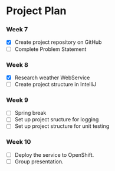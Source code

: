# Project Plan

### Week 7
- [X] Create project repository on GitHub
- [ ] Complete Problem Statement

### Week 8
- [X] Research weather WebService
- [ ] Create project structure in IntelliJ

### Week 9
- [ ] Spring break
- [ ] Set up project sructure for logging
- [ ] Set up project structure for unit testing

### Week 10
- [ ] Deploy the service to OpenShift.
- [ ] Group presentation.
